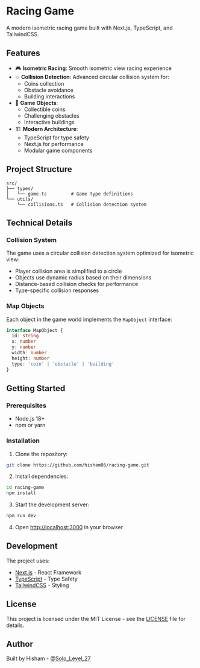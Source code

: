 # Racing Game

A modern isometric racing game built with Next.js, TypeScript, and TailwindCSS.

## Features

- 🎮 **Isometric Racing**: Smooth isometric view racing experience
- 💥 **Collision Detection**: Advanced circular collision system for:
  - Coins collection
  - Obstacle avoidance
  - Building interactions
- 🎯 **Game Objects**:
  - Collectible coins
  - Challenging obstacles
  - Interactive buildings
- 🏗️ **Modern Architecture**:
  - TypeScript for type safety
  - Next.js for performance
  - Modular game components

## Project Structure

```
src/
├── types/
│   └── game.ts         # Game type definitions
└── utils/
    └── collisions.ts   # Collision detection system
```

## Technical Details

### Collision System

The game uses a circular collision detection system optimized for isometric view:
- Player collision area is simplified to a circle
- Objects use dynamic radius based on their dimensions
- Distance-based collision checks for performance
- Type-specific collision responses

### Map Objects

Each object in the game world implements the `MapObject` interface:
```typescript
interface MapObject {
  id: string
  x: number
  y: number
  width: number
  height: number
  type: 'coin' | 'obstacle' | 'building'
}
```

## Getting Started

### Prerequisites

- Node.js 18+
- npm or yarn

### Installation

1. Clone the repository:
```bash
git clone https://github.com/hisham86/racing-game.git
```

2. Install dependencies:
```bash
cd racing-game
npm install
```

3. Start the development server:
```bash
npm run dev
```

4. Open [http://localhost:3000](http://localhost:3000) in your browser

## Development

The project uses:
- [Next.js](https://nextjs.org/) - React Framework
- [TypeScript](https://www.typescriptlang.org/) - Type Safety
- [TailwindCSS](https://tailwindcss.com/) - Styling

## License

This project is licensed under the MIT License - see the [LICENSE](LICENSE) file for details.

## Author

Built by Hisham - [@Solo_Level_27](https://x.com/Solo_Level_27) 